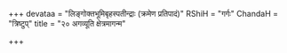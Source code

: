 +++
devataa = "लिङ्गोक्तभूमिबृहस्पतीन्द्राः (क्रमेण प्रतिपादं)"
RShiH = "गर्गः"
ChandaH = "त्रिष्टुप्"
title = "२० अगव्यूति क्षेत्रमागन्म"

+++
